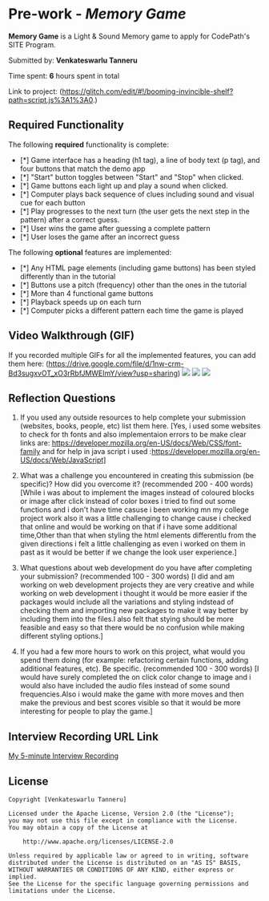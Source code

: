 # Pre-work - *Memory Game*

**Memory Game** is a Light & Sound Memory game to apply for CodePath's SITE Program. 

Submitted by: **Venkateswarlu Tanneru**

Time spent: **6** hours spent in total

Link to project: (https://glitch.com/edit/#!/booming-invincible-shelf?path=script.js%3A1%3A0.)

## Required Functionality

The following **required** functionality is complete:

* [*] Game interface has a heading (h1 tag), a line of body text (p tag), and four buttons that match the demo app
* [*] "Start" button toggles between "Start" and "Stop" when clicked. 
* [*] Game buttons each light up and play a sound when clicked. 
* [*] Computer plays back sequence of clues including sound and visual cue for each button
* [*] Play progresses to the next turn (the user gets the next step in the pattern) after a correct guess. 
* [*] User wins the game after guessing a complete pattern
* [*] User loses the game after an incorrect guess

The following **optional** features are implemented:

* [*] Any HTML page elements (including game buttons) has been styled differently than in the tutorial
* [*] Buttons use a pitch (frequency) other than the ones in the tutorial
* [*] More than 4 functional game buttons
* [*] Playback speeds up on each turn
* [*] Computer picks a different pattern each time the game is played

## Video Walkthrough (GIF)

If you recorded multiple GIFs for all the implemented features, you can add them here:
(https://drive.google.com/file/d/1nw-crm-Bd3sugxvOT_xO3rRbfJMWEImY/view?usp=sharing)
![](gif2-link-here)
![](gif3-link-here)
![](gif4-link-here)

## Reflection Questions
1. If you used any outside resources to help complete your submission (websites, books, people, etc) list them here. 
[Yes, i used some websites to check for th fonts and also implementaion errors to be make clear links are: https://developer.mozilla.org/en-US/docs/Web/CSS/font-family
and for help in java script i used :https://developer.mozilla.org/en-US/docs/Web/JavaScript]

2. What was a challenge you encountered in creating this submission (be specific)? How did you overcome it? (recommended 200 - 400 words) 
[While i was about to implement the images instead of coloured blocks or image after click instead of color boxes i tried to find out some functions and i don't have time casuse i been working mn my college project work also it was a little challenging to change cause i checked that online and would be working on that if i have some additional time,Other than that when styling the html elements differentlu from the given directions i felt a little challenging as even i worked on them in past as it would be better if we change the look user experience.]

3. What questions about web development do you have after completing your submission? (recommended 100 - 300 words) 
[I did and am working on web development projects they are very creative and while working on web development i thought it would be more easier if the packages would include all the variations and styling indstead of checking them and importing new packages to make it way better by including them into the files.I also felt that stying should be more feasible and easy so that there would be no confusion while making different styling options.]

4. If you had a few more hours to work on this project, what would you spend them doing (for example: refactoring certain functions, adding additional features, etc). Be specific. (recommended 100 - 300 words) 
[I would have surely completed the on click color change to image and i would also have included the audio files instead of some sound frequencies.Also i would make the game with more moves and then make the previous and best scores visible so that it would be more interesting for people to play the game.]



## Interview Recording URL Link

[My 5-minute Interview Recording](your-link-here)


## License

    Copyright [Venkateswarlu Tanneru]

    Licensed under the Apache License, Version 2.0 (the "License");
    you may not use this file except in compliance with the License.
    You may obtain a copy of the License at

        http://www.apache.org/licenses/LICENSE-2.0

    Unless required by applicable law or agreed to in writing, software
    distributed under the License is distributed on an "AS IS" BASIS,
    WITHOUT WARRANTIES OR CONDITIONS OF ANY KIND, either express or implied.
    See the License for the specific language governing permissions and
    limitations under the License.
